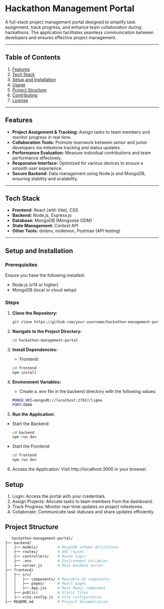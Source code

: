# **Hackathon Management Portal**

A full-stack project management portal designed to simplify task assignment, track progress, and enhance team collaboration during hackathons. The application facilitates seamless communication between developers and ensures effective project management.

---

## **Table of Contents**
1. [Features](#features)  
2. [Tech Stack](#tech-stack)  
3. [Setup and Installation](#setup-and-installation)  
4. [Usage](#usage)  
5. [Project Structure](#project-structure)  
6. [Contributing](#contributing)  
7. [License](#license)  

---

## **Features**
- **Project Assignment & Tracking:** Assign tasks to team members and monitor progress in real time.  
- **Collaboration Tools:** Promote teamwork between senior and junior developers via milestone tracking and status updates.  
- **Performance Evaluation:** Measure individual contributions and team performance effectively.  
- **Responsive Interface:** Optimized for various devices to ensure a smooth user experience.  
- **Secure Backend:** Data management using Node.js and MongoDB, ensuring stability and scalability.  

---

## **Tech Stack**
- **Frontend:** React (with Vite), CSS  
- **Backend:** Node.js, Express.js  
- **Database:** MongoDB (Mongoose ODM)  
- **State Management:** Context API  
- **Other Tools:** dotenv, nodemon, Postman (API testing)  

---

## **Setup and Installation**

### **Prerequisites**
Ensure you have the following installed:
- Node.js (v14 or higher)  
- MongoDB (local or cloud setup)  

### **Steps**

1. **Clone the Repository:**
   ```bash
   git clone https://github.com/your-username/hackathon-management-portal.git
   
2. **Navigate to the Project Directory:**
   ```bash
   cd hackathon-management-portal

3. **Install Dependencies:**
   * Frontend:
   ```bash
   cd frontend
   npm install

4. **Environment Variables:**
   * Create a .env file in the backend directory with the following values:

   ```bash
   MONGO_URI=mongodb://localhost:27017/ligma
   PORT=5000

5. **Run the Application:**
 * Start the Backend:
   ```bash
   cd backend
   npm run dev

 * Start the Frontend:
   ```bash
   cd frontend
   npm run dev

6. Access the Application:
   Visit http://localhost:3000 in your browser.

## **Setup**

1. Login: Access the portal with your credentials.
2. Assign Projects: Allocate tasks to team members from the dashboard.
3. Track Progress: Monitor real-time updates on project milestones.
4. Collaborate: Communicate task statuses and share updates efficiently.


## **Project Structure**

```bash
   hackathon-management-portal/
├── backend/
│   ├── models/         # MongoDB schema definitions
│   ├── routes/         # API routes
│   ├── controllers/    # Route logic
│   ├── .env            # Environment variables
│   ├── server.js       # Main backend server
├── frontend/
│   ├── src/
│   │   ├── components/ # Reusable UI components
│   │   ├── pages/      # React pages
│   │   ├── App.jsx     # Main React component
│   ├── public/         # Static files
│   ├── vite.config.js  # Vite configuration
├── README.md           # Project documentation


   


